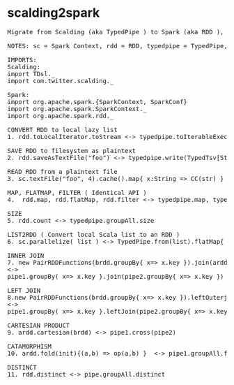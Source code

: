 # scalding2spark
<pre>
Migrate from Scalding (aka TypedPipe ) to Spark (aka RDD ), or vice-versa

NOTES: sc = Spark Context, rdd = RDD, typedpipe = TypedPipe, Tsv = Tab separated File, CC = case class

IMPORTS:
Scalding:
import TDsl._
import com.twitter.scalding._

Spark:
import org.apache.spark.{SparkContext, SparkConf}
import org.apache.spark.SparkContext._
import org.apache.spark.rdd._

CONVERT RDD to local lazy list
1. rdd.toLocalIterator.toStream <-> typedpipe.toIterableExecution.waitFor.toStream

SAVE RDD to filesystem as plaintext
2. rdd.saveAsTextFile("foo") <-> typedpipe.write(TypedTsv[String]("foo"))

READ RDD from a plaintext file
3. sc.textFile("foo", 4).cache().map{ x:String => CC(str) } <-> TextLine("foo").read.map('line -> 'line) { x: String => CC(x) }.toTypedPipe[CC]('line)

MAP, FLATMAP, FILTER ( Identical API )
4.  rdd.map, rdd.flatMap, rdd.filter <-> typedpipe.map, typedpipe.flatMap, typedpipe.filter

SIZE
5. rdd.count <-> typedpipe.groupAll.size

LIST2RDD ( Convert local Scala list to an RDD )
6. sc.parallelize( list ) <-> TypedPipe.from(list).flatMap{ x=> x } // need this additional flatmap in Scalding

INNER JOIN
7. new PairRDDFunctions(brdd.groupBy{ x=> x.key }).join(ardd.groupBy{ x=> x.key})
<->
pipe1.groupBy( x=> x.key }.join(pipe2.groupBy{ x=> x.key })

LEFT JOIN
8.new PairRDDFunctions(brdd.groupBy{ x=> x.key }).leftOuterjoin(ardd.groupBy{ x=> x.key})
<->
pipe1.groupBy( x=> x.key }.leftJoin(pipe2.groupBy{ x=> x.key })

CARTESIAN PRODUCT
9. ardd.cartesian(brdd) <-> pipe1.cross(pipe2)

CATAMORPHISM
10. ardd.fold(init){(a,b) => op(a,b) }  <-> pipe1.groupAll.foldLeft(init){ (a,b) => op(a,b) }

DISTINCT
11. rdd.distinct <-> pipe.groupAll.distinct

</pre>

